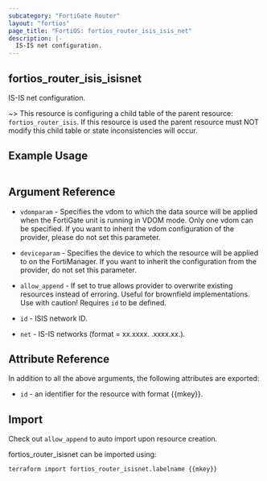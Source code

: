 ```yaml
---
subcategory: "FortiGate Router"
layout: "fortios"
page_title: "FortiOS: fortios_router_isis_isis_net"
description: |-
  IS-IS net configuration.
---
```


## fortios_router_isis_isisnet
IS-IS net configuration.

~> This resource is configuring a child table of the parent resource: `fortios_router_isis`. If this resource is used the parent resource must NOT modify this child table or state inconsistencies will occur.


## Example Usage

```hcl

```

## Argument Reference
* `vdomparam` - Specifies the vdom to which the data source will be applied when the FortiGate unit is running in VDOM mode. Only one vdom can be specified. If you want to inherit the vdom configuration of the provider, please do not set this parameter.
* `deviceparam` - Specifies the device to which the resource will be applied to on the FortiManager. If you want to inherit the configuration from the provider, do not set this parameter.
* `allow_append` - If set to true allows provider to overwrite existing resources instead of erroring. Useful for brownfield implementations. Use with caution! Requires `id` to be defined.

* `id` - ISIS network ID.
* `net` - IS-IS networks (format = xx.xxxx.  .xxxx.xx.).

## Attribute Reference

In addition to all the above arguments, the following attributes are exported:
* `id` - an identifier for the resource with format {{mkey}}.

## Import

Check out `allow_append` to auto import upon resource creation.

fortios_router_isisnet can be imported using:
```sh
terraform import fortios_router_isisnet.labelname {{mkey}}
```
